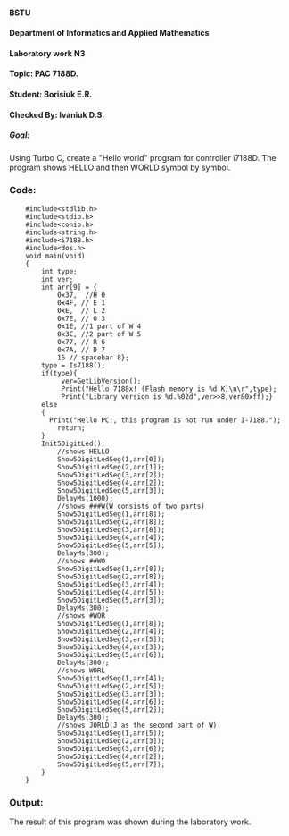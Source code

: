 #### BSTU
 #### Department of Informatics and Applied Mathematics
 #### Laboratory work N3
 #### Topic: PAC 7188D.
 #### Student: Borisiuk E.R.
 #### Checked By: Ivaniuk D.S.
 
 ##### Goal: 
 Using Turbo C, create a "Hello world" program for controller i7188D. The program shows HELLO and then WORLD symbol by symbol.
 
 ### Code:
 	
	 	#include<stdlib.h>
	 	#include<stdio.h>
	 	#include<conio.h>
	 	#include<string.h>
	 	#include<i7188.h>
	 	#include<dos.h>
	 	void main(void)
	 	{
	 		int type; 
	 		int ver;  
	 		int arr[9] = {
	 			0x37,  //H 0
	 			0x4F, // E 1
	 			0xE,  // L 2
	 			0x7E, // O 3
	 			0x1E, //1 part of W 4
	 			0x3C, //2 part of W 5
	 			0x77, // R 6 
	 			0x7A, // D 7
	 			16 // spacebar 8};
	 		type = Is7188();
	 		if(type){
	 		     ver=GetLibVersion();
	     		 Print("Hello 7188x! (Flash memory is %d K)\n\r",type);
	    		 Print("Library version is %d.%02d",ver>>8,ver&0xff);}
	 		else
	 		{
	 		  Print("Hello PC!, this program is not run under I-7188.");
	 			return;
	 		}	
	 		Init5DigitLed();	
	 			//shows HELLO
	 			Show5DigitLedSeg(1,arr[0]); 
	 			Show5DigitLedSeg(2,arr[1]);
	 			Show5DigitLedSeg(3,arr[2]);	
	 			Show5DigitLedSeg(4,arr[2]);	
	 			Show5DigitLedSeg(5,arr[3]);
	 			DelayMs(1000);	
	 			//shows ###W(W consists of two parts)
	 			Show5DigitLedSeg(1,arr[8]);
	 			Show5DigitLedSeg(2,arr[8]);
	 			Show5DigitLedSeg(3,arr[8]);	
	 			Show5DigitLedSeg(4,arr[4]);	
	 			Show5DigitLedSeg(5,arr[5]);
	 			DelayMs(300);	
	 			//shows ##WO
	 			Show5DigitLedSeg(1,arr[8]);
	 			Show5DigitLedSeg(2,arr[8]);
	 			Show5DigitLedSeg(3,arr[4]);	
	 			Show5DigitLedSeg(4,arr[5]);	
	 			Show5DigitLedSeg(5,arr[3]);
	 			DelayMs(300);	
	 			//shows #WOR
	 			Show5DigitLedSeg(1,arr[8]);
	 			Show5DigitLedSeg(2,arr[4]);
	 			Show5DigitLedSeg(3,arr[5]);	
	 			Show5DigitLedSeg(4,arr[3]);	
	 			Show5DigitLedSeg(5,arr[6]);
	 			DelayMs(300);	
	 			//shows WORL
	 			Show5DigitLedSeg(1,arr[4]);
	 			Show5DigitLedSeg(2,arr[5]);
	 			Show5DigitLedSeg(3,arr[3]);	
	 			Show5DigitLedSeg(4,arr[6]);	
	 			Show5DigitLedSeg(5,arr[2]);
	 			DelayMs(300);	
	 			//shows JORLD(J as the second part of W) 
	 			Show5DigitLedSeg(1,arr[5]);
	 			Show5DigitLedSeg(2,arr[3]);
	 			Show5DigitLedSeg(3,arr[6]);	
	 			Show5DigitLedSeg(4,arr[2]);	
	 			Show5DigitLedSeg(5,arr[7]);
	 		}
	 	}
	 
 ### Output:
 The result of this program was shown during the laboratory work.

